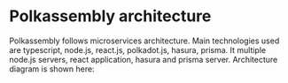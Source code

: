 # Polkassembly architecture

Polkassembly follows microservices architecture. Main technologies used are typescript, node.js, react.js, polkadot.js, hasura, prisma. It multiple node.js servers, react application, hasura and prisma server. Architecture diagram is shown here:
